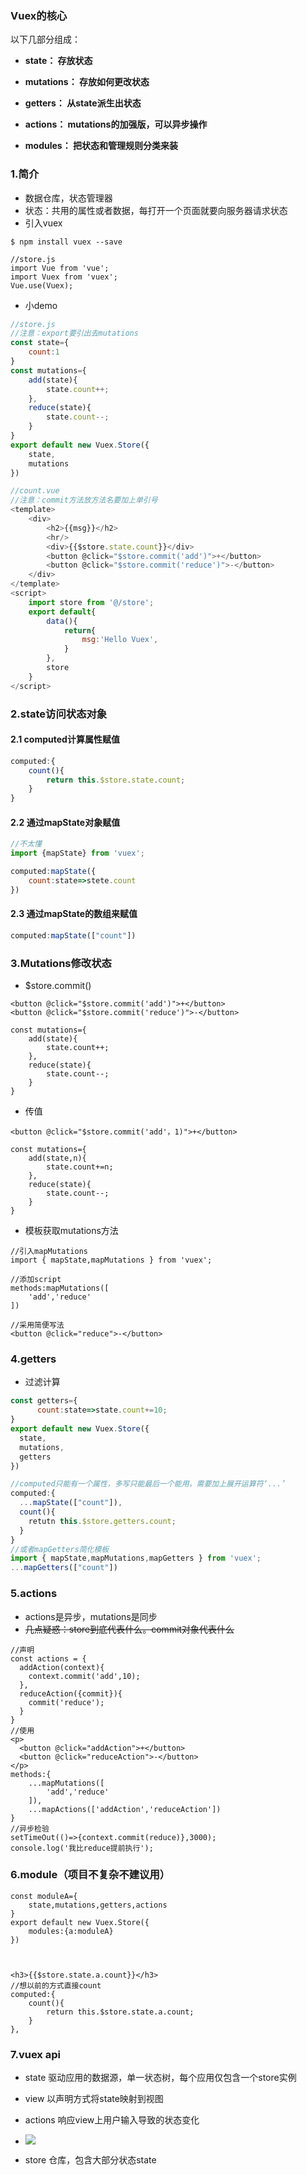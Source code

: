 ### Vuex的核心

以下几部分组成：

* **state： 存放状态**

* **mutations： 存放如何更改状态**

* **getters： 从state派生出状态**

* **actions： mutations的加强版，可以异步操作**

* **modules： 把状态和管理规则分类来装**

### 1.简介

* 数据仓库，状态管理器
* 状态：共用的属性或者数据，每打开一个页面就要向服务器请求状态
* 引入vuex

```
$ npm install vuex --save

//store.js
import Vue from 'vue';
import Vuex from 'vuex';
Vue.use(Vuex);
```

* 小demo

```js
//store.js
//注意：export要引出去mutations
const state={
    count:1
}
const mutations={
    add(state){
        state.count++;   
    },
    reduce(state){
        state.count--;
    }
}
export default new Vuex.Store({
    state,
    mutations
})

//count.vue
//注意：commit方法放方法名要加上单引号
<template>
    <div>
        <h2>{{msg}}</h2>  
        <hr/>
        <div>{{$store.state.count}}</div> 
        <button @click="$store.commit('add')">+</button>
        <button @click="$store.commit('reduce')">-</button>     
    </div>
</template>
<script>
    import store from '@/store';
    export default{
        data(){
            return{
                msg:'Hello Vuex',
            }
        },
        store
    }
</script>
```

### 2.state访问状态对象

#### 2.1 computed计算属性赋值

```js
computed:{
    count(){
        return this.$store.state.count;
    }
}
```

#### 2.2 通过mapState对象赋值

```js
//不太懂
import {mapState} from 'vuex';

computed:mapState({
    count:state=>stete.count
})
```

#### 2.3 通过mapState的数组来赋值

```js
computed:mapState(["count"])
```

### 3.Mutations修改状态

* $store.commit\(\)

```
<button @click="$store.commit('add')">+</button>
<button @click="$store.commit('reduce')">-</button>

const mutations={
    add(state){
        state.count++;
    },
    reduce(state){
        state.count--;
    }
}
```

* 传值

```
<button @click="$store.commit('add'，1)">+</button>

const mutations={
    add(state,n){
        state.count+=n;
    },
    reduce(state){
        state.count--;
    }
}
```

* 模板获取mutations方法

```
//引入mapMutations
import { mapState,mapMutations } from 'vuex';

//添加script
methods:mapMutations([
    'add','reduce'
])

//采用简便写法
<button @click="reduce">-</button>
```

### 4.getters

* 过滤计算

```js
const getters={
      count:state=>state.count+=10;
}
export default new Vuex.Store({
  state,
  mutations,
  getters
})

//computed只能有一个属性，多写只能最后一个能用，需要加上展开运算符‘...’
computed:{
  ...mapState(["count"]),
  count(){
    retutn this.$store.getters.count;
  }
}
//或者mapGetters简化模板
import { mapState,mapMutations,mapGetters } from 'vuex';
...mapGetters(["count"])
```

### 5.actions

* actions是异步，mutations是同步
* ~~几点疑惑：store到底代表什么。commit对象代表什么~~

```
//声明
const actions = {
  addAction(context){
    context.commit('add',10);    
  },
  reduceAction({commit}){
    commit('reduce');
  }
}
//使用
<p>
  <button @click="addAction">+</button>
  <button @click="reduceAction">-</button>
</p>
methods:{
    ...mapMutations([  
        'add','reduce'
    ]),
    ...mapActions(['addAction','reduceAction'])
}
//异步检验
setTimeOut(()=>{context.commit(reduce)},3000);
console.log('我比reduce提前执行');
```

### 6.module（项目不复杂不建议用）

```
const moduleA={
    state,mutations,getters,actions
}
export default new Vuex.Store({
    modules:{a:moduleA}
})



<h3>{{$store.state.a.count}}</h3>
//想以前的方式直接count
computed:{
    count(){
        return this.$store.state.a.count;
    }
},
```

### 7.vuex api

* state 驱动应用的数据源，单一状态树，每个应用仅包含一个store实例
* view 以声明方式将state映射到视图
* actions 响应view上用户输入导致的状态变化
* ![](/assets/vuex01.png)

* store 仓库，包含大部分状态state



